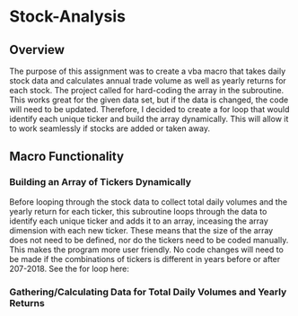 # Stock-Analysis

## Overview
The purpose of this assignment was to create a vba macro that takes daily stock data and calculates annual trade volume as well as yearly returns for each stock. The project called for hard-coding the array in the subroutine. This works great for the given data set, but if the data is changed, the code will need to be updated. Therefore, I decided to create a for loop that would identify each unique ticker and build the array dynamically. This will allow it to work seamlessly if stocks are added or taken away.

## Macro Functionality

### Building an Array of Tickers Dynamically
Before looping through the stock data to collect total daily volumes and the yearly return for each ticker, this subroutine loops through the data to identify each unique ticker and adds it to an array, inceasing the array dimension with each new ticker. These means that the size of the array does not need to be defined, nor do the tickers need to be coded manually. This makes the program more user friendly. No code changes will need to be made if the combinations of tickers is different in years before or after 207-2018. See the for loop here:

### Gathering/Calculating Data for Total Daily Volumes and Yearly Returns
